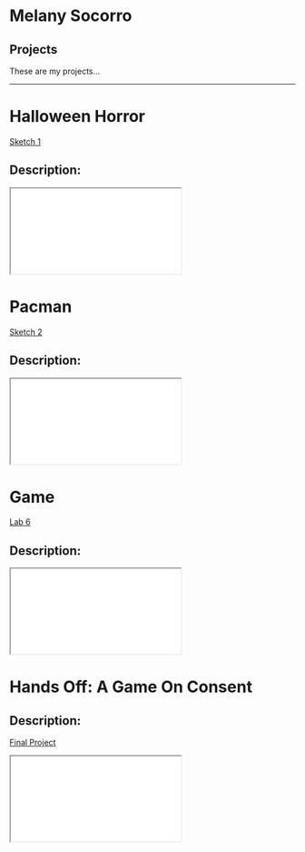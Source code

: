 # Melany Socorro

## Projects

These are my projects...
- - - 
# Halloween Horror
[Sketch 1](./sketch/halloween/)
## Description:

<iframe src ="./sketch/halloween/"></iframe>

# Pacman
[Sketch 2](./pacman/pacman/)
## Description:

<iframe src ="./pacman/pacman/"></iframe>

# Game 
[Lab 6](./sketch/game/)
## Description:

<iframe src ="./sketch/game/"></iframe>

# Hands Off: A Game On Consent 

## Description:
[Final Project](./handsoff/)
<iframe src ="./handsoff/"></iframe>
